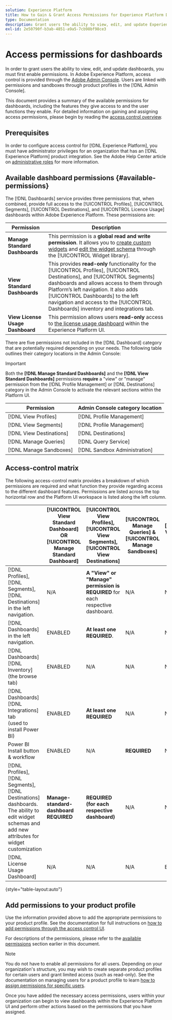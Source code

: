 ```yaml
---
solution: Experience Platform
title: How to Gain & Grant Access Permissions for Experience Platform Dashboards
type: Documentation
description: Grant users the ability to view, edit, and update Experience Platform dashboards using Adobe Admin Console.
exl-id: 2e50790f-b3ab-4851-a9a5-7cb98bf98ce3
---
```

# Access permissions for dashboards

In order to grant users the ability to view, edit, and update dashboards, you must first enable permissions. In Adobe Experience Platform, access control is provided through the [Adobe Admin Console](https://adminconsole.adobe.com/). Users are linked with permissions and sandboxes through product profiles in the [!DNL Admin Console].

This document provides a summary of the available permissions for dashboards, including the features they give access to and the user functions they enable. For detailed information on gaining and assigning access permissions, please begin by reading the [access control overview](../access-control/home.md).

## Prerequisites

In order to configure access control for [!DNL Experience Platform], you must have administrator privileges for an organization that has an [!DNL Experience Platform] product integration. See the Adobe Help Center article on [administrative roles](https://helpx.adobe.com/enterprise/using/admin-roles.html) for more information.

## Available dashboard permissions {#available-permissions}

The [!DNL Dashboards] service provides three permissions that, when combined, provide full access to the [!UICONTROL Profiles], [!UICONTROL Segments], [!UICONTROL Destinations], and [!UICONTROL Licence Usage] dashboards within Adobe Experience Platform. These permissions are:

| Permission  | Description  |
|---|---|
| **Manage Standard Dashboards**  | This permission is a **global read and write permission**. It allows you to [create custom widgets](./customize/custom-widgets.md) and [edit the widget schema](./customize/edit-schema.md) through the [!UICONTROL Widget library]. |
| **View Standard Dashboards**  | This provides **read-only** functionality for the [!UICONTROL Profiles], [!UICONTROL Destinations], and [!UICONTROL Segments] dashboards and allows access to them through Platform’s left navigation. It also adds [!UICONTROL Dashboards] to the left navigation and access to the [!UICONTROL Dashboards] inventory and integrations tab. |
| **View License Usage Dashboard** | This permission allows users **read-only** access to [the license usage dashboard](./guides/license-usage.md) within the Experience Platform UI. |

There are five permissions not included in the [!DNL Dashboard] category that are potentially required depending on your needs. The following table outlines their category locations in the Admin Console:

>[!IMPORTANT]
>
>Both the **[!DNL Manage Standard Dashboards]** and the **[!DNL View Standard Dashboards]** permissions **require** a "view" or "manage" permission from the [!DNL Profile Management] or [!DNL Destinations] category in the Admin Console to activate the relevant sections within the Platform UI.

| Permission | Admin Console category location |
|---|---|
| [!DNL View Profiles]  | [!DNL Profile Management] |
| [!DNL View Segments] | [!DNL Profile Management] |
| [!DNL View Destinations] | [!DNL Destinations] |
| [!DNL Manage Queries]  | [!DNL Query Service] |
| [!DNL Manage Sandboxes]  | [!DNL Sandbox Administration] |

## Access-control matrix

The following access-control matrix provides a breakdown of which permissions are required and what function they provide regarding access to the different dashboard features. Permissions are listed across the top horizontal row and the Platform UI workspace is listed along the left column.  

|   | [!UICONTROL View Standard Dashboard] OR [!UICONTROL Manage Standard Dashboard] | [!UICONTROL View Profiles],<br/>[!UICONTROL View Segments],<br/> [!UICONTROL View Destinations] | [!UICONTROL Manage Queries] & [!UICONTROL Manage Sandboxes] | [!UICONTROL View License Usage Dashboard]  |
|---|---|---|---|---|
| [!DNL Profiles],<br/>[!DNL Segments],<br/>[!DNL Destinations] in the left navigation. | N/A | **A "View" or "Manage" permission is REQUIRED** for each respective dashboard. | N/A | N/A |
| [!DNL Dashboards] in the left navigation. | ENABLED | **At least one REQUIRED**. | N/A | N/A |
| [!DNL Dashboards] [!DNL Inventory] <br/>(the browse tab) | ENABLED | N/A | N/A | N/A |
| [!DNL Dashboards] [!DNL Integrations] tab <br/>(used to install Power BI) | ENABLED | **At least one REQUIRED** |N/A | N/A |
| Power BI Install button & workflow | ENABLED | N/A | **REQUIRED** | N/A |
| [!DNL Profiles],<br/>[!DNL Segments],<br/>[!DNL Destinations] dashboards.<br/>The ability to edit widget schemas and add new attributes for widget customization | **Manage-standard-dashboard REQUIRED**  | **REQUIRED (for each respective dashboard)** | N/A | N/A |
| [!DNL License Usage Dashboard] |  N/A | N/A | N/A | ENABLED |

{style="table-layout:auto"}

## Add permissions to your product profile

Use the information provided above to add the appropriate permissions to your product profile. See the documentation for full instructions on [how to add permissions through the access control UI](../access-control/ui/permissions.md). 

For descriptions of the permissions, please refer to the [available permissions](#available-permissions) section earlier in this document.

>[!NOTE]
>
>You do not have to enable all permissions for all users. Depending on your organization's structure, you may wish to create separate product profiles for certain users and grant limited access (such as read-only). See the documentation on managing users for a product profile to learn [how to assign permissions for specific users](../access-control/ui/users.md).

Once you have added the necessary access permissions, users within your organization can begin to view dashboards within the Experience Platform UI and perform other actions based on the permissions that you have assigned.  
